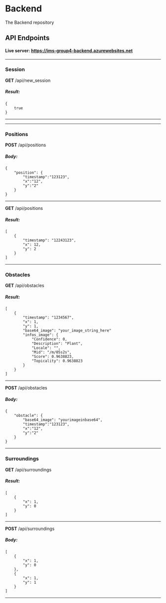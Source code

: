 # Backend
The Backend repository

## API Endpoints
#### Live server: https://ims-group4-backend.azurewebsites.net

-------------
### **Session**

**GET** /api/new_session
##### Result:
```
{
    true
}
```

-------------

-------------
### **Positions**

**POST** /api/positions
##### Body:
```
{
    "position": {
        "timestamp":"123123",
        "x":"12",
        "y":"2"
    }
}
```
-------------

**GET** /api/positions
##### Result:
```
[
    {
        "timestamp": "12243123",
        "x": 12,
        "y": 2
    }
]
```
-------------

### **Obstacles**

**GET** /api/obstacles
##### Result:
```
[
    {
        "timestamp": "1234567",
        "x": 1,
        "y": 1,
        "base64_image": "your_image_string_here"
        "infos_image": {
            "Confidence": 0,
            "Description": "Plant",
            "Locale": "",
            "Mid": "/m/05s2s",
            "Score": 0.9638823,
            "Topicality": 0.9638823
        }
    }
]
```
-------------

**POST** /api/obstacles
##### Body:
```
{
    "obstacle": {
        "base64_image": "yourimageinbase64",
        "timestamp":"123123",
        "x":"12",
        "y":"2"
    }
}
```
-------------

### **Surroundings**

**GET** /api/surroundings
##### Result:
```
[
    {
        "x": 1,
        "y": 0
    }
]
```
-------------

**POST** /api/surroundings
##### Body:
```
[
    {
        "x": 1,
        "y": 0
    },
    {
        "x": 1,
        "y": 1
    }
]
```
-------------

